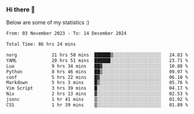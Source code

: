 ### Hi there 👋
Below are some of my statistics :)

<!--START_SECTION:waka-->

```txt
From: 03 November 2023 - To: 14 December 2024

Total Time: 86 hrs 24 mins

norg             21 hrs 50 mins  ██████▒░░░░░░░░░░░░░░░░░░   24.83 %
YAML             20 hrs 51 mins  ██████░░░░░░░░░░░░░░░░░░░   23.71 %
Lua              9 hrs 34 mins   ██▓░░░░░░░░░░░░░░░░░░░░░░   10.88 %
Python           8 hrs 46 mins   ██▒░░░░░░░░░░░░░░░░░░░░░░   09.97 %
conf             5 hrs 22 mins   █▓░░░░░░░░░░░░░░░░░░░░░░░   06.10 %
Markdown         5 hrs 3 mins    █▒░░░░░░░░░░░░░░░░░░░░░░░   05.76 %
Vim Script       3 hrs 39 mins   █░░░░░░░░░░░░░░░░░░░░░░░░   04.17 %
Nix              2 hrs 13 mins   ▓░░░░░░░░░░░░░░░░░░░░░░░░   02.53 %
jsonc            1 hr 41 mins    ▒░░░░░░░░░░░░░░░░░░░░░░░░   01.92 %
CSS              1 hr 39 mins    ▒░░░░░░░░░░░░░░░░░░░░░░░░   01.89 %
```

<!--END_SECTION:waka-->

<!--
**KlapenHz/KlapenHz** is a ✨ _special_ ✨ repository because its `README.md` (this file) appears on your GitHub profile.

Here are some ideas to get you started:

- 🔭 I’m currently working on ...
- 🌱 I’m currently learning ...
- 👯 I’m looking to collaborate on ...
- 🤔 I’m looking for help with ...
- 💬 Ask me about ...
- 📫 How to reach me: ...
- 😄 Pronouns: ...
- ⚡ Fun fact: ...
-->
